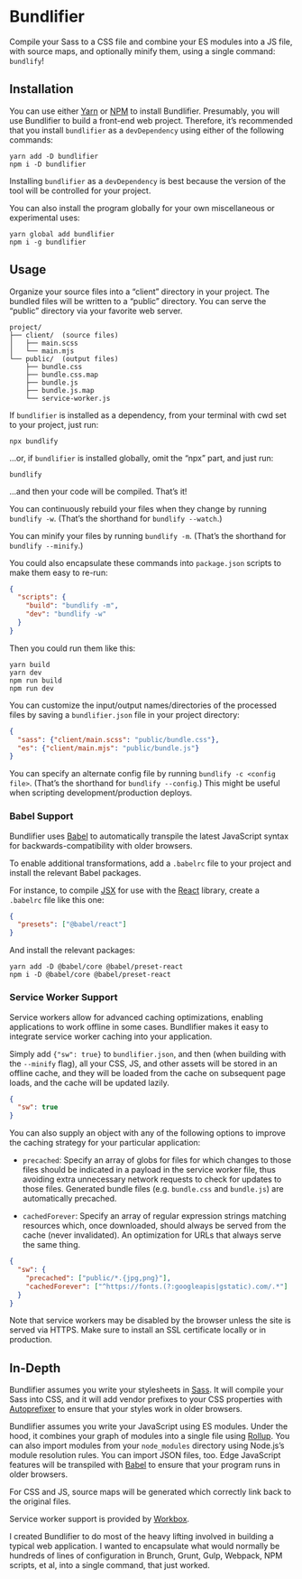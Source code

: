 # Bundlifier

Compile your Sass to a CSS file and combine your ES modules into a JS file, with
source maps, and optionally minify them, using a single command: `bundlify`!

## Installation

You can use either [Yarn][] or [NPM][] to install Bundlifier.  Presumably, you
will use Bundlifier to build a front-end web project.  Therefore, it’s
recommended that you install `bundlifier` as a `devDependency` using either of
the following commands:

```
yarn add -D bundlifier
npm i -D bundlifier
```

Installing `bundlifier` as a `devDependency` is best because the version of the
tool will be controlled for your project.

You can also install the program globally for your own miscellaneous or
experimental uses:

```
yarn global add bundlifier
npm i -g bundlifier
```

[Yarn]: https://yarnpkg.com/
[NPM]: https://www.npmjs.com/get-npm

## Usage

Organize your source files into a “client” directory in your project.  The
bundled files will be written to a “public” directory.  You can serve the
“public” directory via your favorite web server.

```
project/
├── client/  (source files)
│   ├── main.scss
│   └── main.mjs
└── public/  (output files)
    ├── bundle.css
    ├── bundle.css.map
    ├── bundle.js
    ├── bundle.js.map
    └── service-worker.js
```

If `bundlifier` is installed as a dependency, from your terminal with cwd set to
your project, just run:

```
npx bundlify
```

…or, if `bundlifier` is installed globally, omit the “npx” part, and just run:

```
bundlify
```

…and then your code will be compiled.  That’s it!

You can continuously rebuild your files when they change by running `bundlify
-w`.  (That’s the shorthand for `bundlify --watch`.)

You can minify your files by running `bundlify -m`.  (That’s the shorthand for
`bundlify --minify`.)

You could also encapsulate these commands into `package.json` scripts to make
them easy to re-run:

```json
{
  "scripts": {
    "build": "bundlify -m",
    "dev": "bundlify -w"
  }
}
```

Then you could run them like this:

```
yarn build
yarn dev
npm run build
npm run dev
```

You can customize the input/output names/directories of the processed files by
saving a `bundlifier.json` file in your project directory:

```json
{
  "sass": {"client/main.scss": "public/bundle.css"},
  "es": {"client/main.mjs": "public/bundle.js"}
}
```

You can specify an alternate config file by running `bundlify -c <config file>`.
(That’s the shorthand for `bundlify --config`.)  This might be useful when
scripting development/production deploys.

### Babel Support

Bundlifier uses [Babel][] to automatically transpile the latest JavaScript
syntax for backwards-compatibility with older browsers.

To enable additional transformations, add a `.babelrc` file to your project and
install the relevant Babel packages.

For instance, to compile [JSX][] for use with the [React][] library, create a
`.babelrc` file like this one:

```json
{
  "presets": ["@babel/react"]
}
```

And install the relevant packages:

```
yarn add -D @babel/core @babel/preset-react
npm i -D @babel/core @babel/preset-react
```

[Babel]: https://babeljs.io/
[JSX]: https://reactjs.org/docs/introducing-jsx.html
[React]: https://reactjs.org/

### Service Worker Support

Service workers allow for advanced caching optimizations, enabling applications
to work offline in some cases.  Bundlifier makes it easy to integrate service
worker caching into your application.

Simply add `{"sw": true}` to `bundlifier.json`, and then (when building with the
`--minify` flag), all your CSS, JS, and other assets will be stored in an
offline cache, and they will be loaded from the cache on subsequent page loads,
and the cache will be updated lazily.

```json
{
  "sw": true
}
```

You can also supply an object with any of the following options to improve the
caching strategy for your particular application:

- `precached`: Specify an array of globs for files for which changes to those
  files should be indicated in a payload in the service worker file, thus
  avoiding extra unnecessary network requests to check for updates to those
  files.  Generated bundle files (e.g. `bundle.css` and `bundle.js`) are
  automatically precached.

- `cachedForever`: Specify an array of regular expression strings matching
  resources which, once downloaded, should always be served from the cache
  (never invalidated).  An optimization for URLs that always serve the same
  thing.

```json
{
  "sw": {
    "precached": ["public/*.{jpg,png}"],
    "cachedForever": ["^https://fonts.(?:googleapis|gstatic).com/.*"]
  }
}
```

Note that service workers may be disabled by the browser unless the site is
served via HTTPS.  Make sure to install an SSL certificate locally or in
production.

## In-Depth

Bundlifier assumes you write your stylesheets in [Sass][].  It will compile your
Sass into CSS, and it will add vendor prefixes to your CSS properties with
[Autoprefixer][] to ensure that your styles work in older browsers.

[Sass]: http://sass-lang.com/
[Autoprefixer]: https://github.com/postcss/autoprefixer

Bundlifier assumes you write your JavaScript using ES modules.  Under the hood,
it combines your graph of modules into a single file using [Rollup][].  You can
also import modules from your `node_modules` directory using Node.js’s module
resolution rules.  You can import JSON files, too.  Edge JavaScript features
will be transpiled with [Babel][] to ensure that your program runs in older
browsers.

[Rollup]: https://rollupjs.org/

For CSS and JS, source maps will be generated which correctly link back to the
original files.

Service worker support is provided by [Workbox][].

[Workbox]: https://developers.google.com/web/tools/workbox/

I created Bundlifier to do most of the heavy lifting involved in building a
typical web application.  I wanted to encapsulate what would normally be
hundreds of lines of configuration in Brunch, Grunt, Gulp, Webpack, NPM scripts,
et al, into a single command, that just worked.

